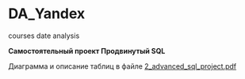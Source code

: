 # DA_Yandex
courses date analysis

**Самостоятельный проект Продвинутый SQL**

Диаграмма и описание таблиц в файле [2_advanced_sql_project.pdf](https://github.com/RassvetalovaElena/DA_Yandex/blob/main/2_advanced_sql_project/2_advanced_sql_project.pdf "2_advanced_sql_project.pdf")
